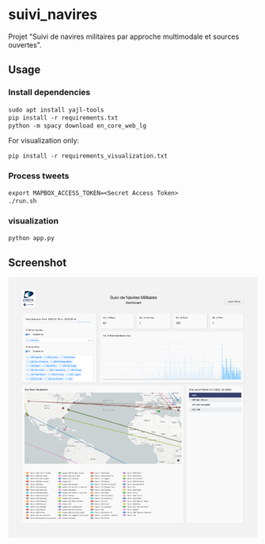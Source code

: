 # suivi_navires

Projet "Suivi de navires militaires par approche multimodale et sources ouvertes".

## Usage
### Install dependencies

```
sudo apt install yajl-tools
pip install -r requirements.txt
python -m spacy download en_core_web_lg
```
For visualization only:
```
pip install -r requirements_visualization.txt
```
### Process tweets
```
export MAPBOX_ACCESS_TOKEN=<Secret Access Token>
./run.sh
```
### visualization
```
python app.py
```

## Screenshot

![platform](platform.png)
